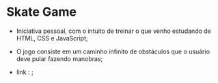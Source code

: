 # Skate Game 

- Iniciativa pessoal, com o intuito de treinar o que venho estudando de HTML, CSS e JavaScript;

- O jogo consiste em um caminho infinito de obstáculos que o usuário deve pular fazendo manobras;

- link : ;


